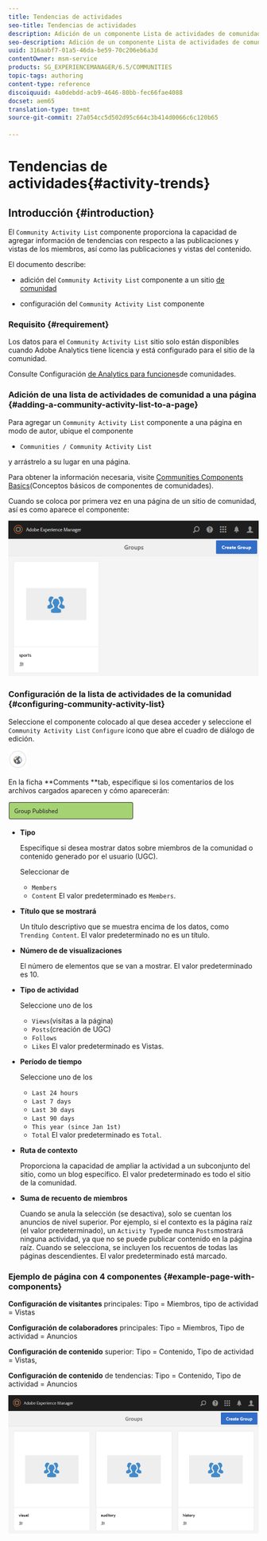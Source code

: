```yaml
---
title: Tendencias de actividades
seo-title: Tendencias de actividades
description: Adición de un componente Lista de actividades de comunidad a una página
seo-description: Adición de un componente Lista de actividades de comunidad a una página
uuid: 316aabf7-01a5-46da-be59-70c206eb6a3d
contentOwner: msm-service
products: SG_EXPERIENCEMANAGER/6.5/COMMUNITIES
topic-tags: authoring
content-type: reference
discoiquuid: 4a0debdd-acb9-4646-80bb-fec66fae4088
docset: aem65
translation-type: tm+mt
source-git-commit: 27a054cc5d502d95c664c3b414d0066c6c120b65

---
```



# Tendencias de actividades{#activity-trends}

## Introducción {#introduction}

El `Community Activity List` componente proporciona la capacidad de agregar información de tendencias con respecto a las publicaciones y vistas de los miembros, así como las publicaciones y vistas del contenido.

El documento describe:

* adición del `Community Activity List` componente a un sitio [de comunidad](/help/communities/overview.md#community-sites)

* configuración del `Community Activity List` componente

### Requisito {#requirement}

Los datos para el `Community Activity List` sitio solo están disponibles cuando Adobe Analytics tiene licencia y está configurado para el sitio de la comunidad.

Consulte Configuración [de Analytics para funciones](/help/communities/analytics.md)de comunidades.

### Adición de una lista de actividades de comunidad a una página {#adding-a-community-activity-list-to-a-page}

Para agregar un `Community Activity List` componente a una página en modo de autor, ubique el componente

* `Communities / Community Activity List`

y arrástrelo a su lugar en una página.

Para obtener la información necesaria, visite [Communities Components Basics](/help/communities/basics.md)(Conceptos básicos de componentes de comunidades).

Cuando se coloca por primera vez en una página de un sitio de comunidad, así es como aparece el componente:

![chlimage_1-54](assets/chlimage_1-54.png)

### Configuración de la lista de actividades de la comunidad {#configuring-community-activity-list}

Seleccione el componente colocado al que desea acceder y seleccione el `Community Activity List` `Configure` icono que abre el cuadro de diálogo de edición.

![chlimage_1-55](assets/chlimage_1-55.png)

En la ficha **Comments **tab, especifique si los comentarios de los archivos cargados aparecen y cómo aparecerán:

![chlimage_1-56](assets/chlimage_1-56.png)

* **Tipo**

   Especifique si desea mostrar datos sobre miembros de la comunidad o contenido generado por el usuario (UGC).

   Seleccionar de

   * `Members`
   * `Content`
   El valor predeterminado es `Members`.

* **Título que se mostrará**

   Un título descriptivo que se muestra encima de los datos, como `Trending Content`.
El valor predeterminado no es un título.

* **Número de de visualizaciones**

   El número de elementos que se van a mostrar.
El valor predeterminado es 10.

* **Tipo de actividad**

   Seleccione uno de los

   * `Views`(visitas a la página)
   * `Posts`(creación de UGC)
   * `Follows`
   * `Likes`
   El valor predeterminado es Vistas.

* **Período de tiempo**

   Seleccione uno de los

   * `Last 24 hours`
   * `Last 7 days`
   * `Last 30 days`
   * `Last 90 days`
   * `This year (since Jan 1st)`
   * `Total`
   El valor predeterminado es `Total`.

* **Ruta de contexto**

   Proporciona la capacidad de ampliar la actividad a un subconjunto del sitio, como un blog específico.
El valor predeterminado es todo el sitio de la comunidad.

* **Suma de recuento de miembros**

   Cuando se anula la selección (se desactiva), solo se cuentan los anuncios de nivel superior. Por ejemplo, si el contexto es la página raíz (el valor predeterminado), un `Activity Type`de nunca `Posts`mostrará ninguna actividad, ya que no se puede publicar contenido en la página raíz. Cuando se selecciona, se incluyen los recuentos de todas las páginas descendientes.
El valor predeterminado está marcado.

### Ejemplo de página con 4 componentes {#example-page-with-components}

**Configuración de visitantes** principales: Tipo = Miembros, tipo de actividad = Vistas

**Configuración de colaboradores** principales: Tipo = Miembros, Tipo de actividad = Anuncios

**Configuración de contenido** superior: Tipo = Contenido, Tipo de actividad = Vistas,

**Configuración de contenido** de tendencias: Tipo = Contenido, Tipo de actividad = Anuncios

![chlimage_1-57](assets/chlimage_1-57.png)

